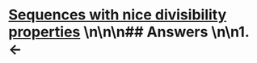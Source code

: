 # [Sequences with nice divisibility properties](https://projecteuler.net/problem=511) \n\n\n## Answers \n\n1. &larr;
